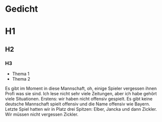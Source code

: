 # Gedicht

# H1
## H2
### H3

 - Thema 1
 - Thema 2

Es gibt im Moment in diese Mannschaft, oh, einige Spieler vergessen ihnen Profi was sie sind. Ich lese nicht sehr viele Zeitungen, aber ich habe gehört viele Situationen. Erstens: wir haben nicht offensiv gespielt. Es gibt keine deutsche Mannschaft spielt offensiv und die Name offensiv wie Bayern. Letzte Spiel hatten wir in Platz drei Spitzen: Elber, Jancka und dann Zickler. Wir müssen nicht vergessen Zickler.
